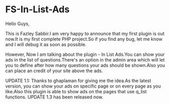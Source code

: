# FS-In-List-Ads
Hello Guys,

This is Fazley Sabbir.I am very happy to announce that my first plugin is out now.It is my first complete PHP project.So if you find any bug, let me know and I will debug it as soon as possible.

However, Now I am talking about the plugin - In List Ads.You can show your ads in the list of questions.There's an option in the admin area which will let you to define after how many questions your ads should be shown.Also you can place an credit of your site above the ads.

UPDATE 1.1: Thanks to ghaplaman for giving me the idea.As the latest version, you can show your ads on specific page or on every page as you like.Also this plugin is able to show ads on the pages that use q_list functions.
UPDATE 1.3 has been released now.
